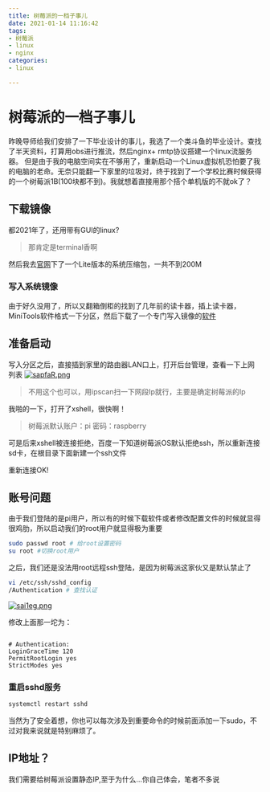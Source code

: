 ```yaml
---
title: 树莓派的一档子事儿
date: 2021-01-14 11:16:42
tags:
- 树莓派
- linux
- nginx
categories:
- linux

---
```


# 树莓派的一档子事儿

昨晚导师给我们安排了一下毕业设计的事儿，我选了一个类斗鱼的毕业设计。查找了半天资料，打算用obs进行推流，然后nginx+ rmtp协议搭建一个linux流服务器。
但是由于我的电脑空间实在不够用了，重新启动一个Linux虚拟机恐怕要了我的电脑的老命。无奈只能翻一下家里的垃圾对，终于找到了一个学校比赛时候获得的一个树莓派1B(100块都不到)。我就想着直接用那个搭个单机版的不就ok了？


## 下载镜像

都2021年了，还用带有GUI的linux?
> 那肯定是terminal香啊

然后我去[官网](https://www.raspberrypi.org/software/operating-systems/)下了一个Lite版本的系统压缩包，一共不到200M

### 写入系统镜像

由于好久没用了，所以又翻箱倒柜的找到了几年前的读卡器，插上读卡器，MiniTools软件格式一下分区，然后下载了一个专门写入镜像的[软件](https://www.balena.io/etcher/)

## 准备启动
写入分区之后，直接插到家里的路由器LAN口上，打开后台管理，查看一下上网列表
[![sapfaR.png](https://s3.ax1x.com/2021/01/14/sapfaR.png)](https://imgchr.com/i/sapfaR)
> 不用这个也可以，用ipscan扫一下网段Ip就行，主要是确定树莓派的Ip

我啪的一下，打开了xshell，很快啊！
>树莓派默认账户：pi  密码：raspberry

可是后来xshell被连接拒绝，百度一下知道树莓派OS默认拒绝ssh，所以重新连接sd卡，在根目录下面新建一个ssh文件

重新连接OK!

## 账号问题

由于我们登陆的是pi用户，所以有的时候下载软件或者修改配置文件的时候就显得很鸡肋，所以启动我们的root用户就显得极为重要

```bash
sudo passwd root # 给root设置密码
su root #切换root用户
```

之后，我们还是没法用root远程ssh登陆，是因为树莓派这家伙又是默认禁止了

```bash
vi /etc/ssh/sshd_config
/Authentication # 查找认证


```

[![sai1eg.png](https://s3.ax1x.com/2021/01/14/sai1eg.png)](https://imgchr.com/i/sai1eg)


修改上面那一坨为：

```

# Authentication:
LoginGraceTime 120
PermitRootLogin yes
StrictModes yes
```

### 重启sshd服务
```bash
systemctl restart sshd
```

当然为了安全着想，你也可以每次涉及到重要命令的时候前面添加一下sudo，不过对我来说就是特别麻烦了。

## IP地址？

我们需要给树莓派设置静态IP,至于为什么...你自己体会，笔者不多说

